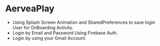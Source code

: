 # AerveaPlay

- Using Splash Screen Animation and SharedPreferences to save login User for OnBoarding Activity.
- Login by Email and Password Using Firebase Auth.
- Login by using your Gmail Account.
